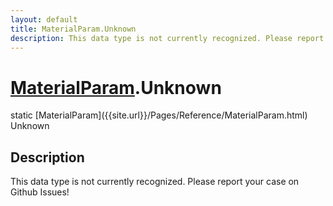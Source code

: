 ```yaml
---
layout: default
title: MaterialParam.Unknown
description: This data type is not currently recognized. Please report your case on Github Issues!
---
```

# [MaterialParam]({{site.url}}/Pages/Reference/MaterialParam.html).Unknown

<div class='signature' markdown='1'>
static [MaterialParam]({{site.url}}/Pages/Reference/MaterialParam.html) Unknown
</div>

## Description
This data type is not currently recognized. Please
report your case on Github Issues!

